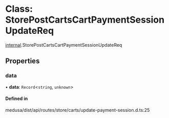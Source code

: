 # Class: StorePostCartsCartPaymentSessionUpdateReq

[internal](../modules/internal-30.md).StorePostCartsCartPaymentSessionUpdateReq

## Properties

### data

• **data**: `Record`<`string`, `unknown`\>

#### Defined in

medusa/dist/api/routes/store/carts/update-payment-session.d.ts:25
